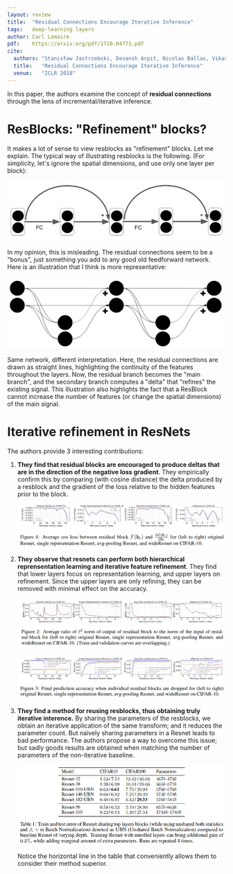 ```yaml
---
layout: review
title:  "Residual Connections Encourage Iterative Inference"
tags:   deep-learning layers
author: Carl Lemaire
pdf:    https://arxiv.org/pdf/1710.04773.pdf
cite:
  authors: "Stanisław Jastrzebski, Devansh Arpit, Nicolas Ballas, Vikas Verma, Tong Che, Yoshua Bengio"
  title:   "Residual Connections Encourage Iterative Inference"
  venue:   "ICLR 2018"
---
```


In this paper, the authors examine the concept of **residual connections** through the lens of incremental/iterative inference.

# ResBlocks: "Refinement" blocks?

It makes a lot of sense to view resblocks as "refinement" blocks. Let me explain. The typical way of illustrating resblocks is the following. (For simplicity, let's ignore the spatial dimensions, and use only one layer per block):

![](/deep-learning/images/residual-iterative/dessin1.png)

In my opinion, this is misleading. The residual connections seem to be a "bonus", just something you add to any good old feedforward network. Here is an illustration that I think is more representative:

![](/deep-learning/images/residual-iterative/dessin2.png)

Same network, different interpretation. Here, the residual connections are drawn as straight lines, highlighting the continuity of the features throughout the layers. Now, the residual branch becomes the "main branch", and the secondary branch computes a "delta" that "refines" the existing signal. This illustration also highlights the fact that a ResBlock cannot increase the number of features (or change the spatial dimensions) of the main signal.

# Iterative refinement in ResNets

The authors provide 3 interesting contributions:

1. **They find that residual blocks are encouraged to produce deltas that are in the direction of the negative loss gradient**. They empirically confirm this by comparing (with cosine distance) the delta produced by a resblock and the gradient of the loss relative to the hidden features prior to the block.

    ![](/deep-learning/images/residual-iterative/fig4.png)

2. **They observe that resnets can perform both hierarchical reprensentation learning and iterative feature refinement**. They find that lower layers focus on representation learning, and upper layers on refinement. Since the upper layers are only refining, they can be removed with minimal effect on the accuracy.

    ![](/deep-learning/images/residual-iterative/fig2.png)

    ![](/deep-learning/images/residual-iterative/fig3.png)

3. **They find a method for reusing resblocks, thus obtaining truly iterative interence.** By sharing the parameters of the resblocks, we obtain an iterative application of the same transform; and it reduces the parameter count. But naïvely sharing parameters in a Resnet leads to bad performance. The authors propose a way to overcome this issue; but sadly goods results are obtained when matching the number of parameters of the non-iterative baseline.

    ![](/deep-learning/images/residual-iterative/tab1.png)

    Notice the horizontal line in the table that conveniently allows them to consider their method superior.